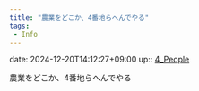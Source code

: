 ```yaml
---
title: "農業をどこか、4番地らへんでやる"
tags:
 - Info
---
```


date: 2024-12-20T14:12:27+09:00
up:: [4_People](Bar/Novel/Nacaria/4_People.md)

農業をどこか、4番地らへんでやる
